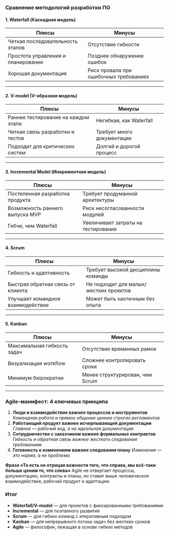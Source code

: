 ### **Сравнение методологий разработки ПО**  

#### **1. Waterfall (Каскадная модель)**  

| **Плюсы**                          | **Минусы**                          |
|------------------------------------|-------------------------------------|
| Четкая последовательность этапов   | Отсутствие гибкости                 |
| Простота управления и планирования | Позднее обнаружение ошибок          |
| Хорошая документация               | Риск провала при ошибочных требованиях |

---

#### **2. V-model (V-образная модель)**  

| **Плюсы**                          | **Минусы**                          |
|------------------------------------|-------------------------------------|
| Раннее тестирование на каждом этапе| Негибкая, как Waterfall             |
| Четкая связь разработки и тестов   | Требует много документации          |
| Подходит для критических систем    | Долгий и дорогой процесс            |

---

#### **3. Incremental Model (Инкрементная модель)**  

| **Плюсы**                          | **Минусы**                          |
|------------------------------------|-------------------------------------|
| Постепенная разработка продукта    | Требует продуманной архитектуры     |
| Возможность раннего выпуска MVP    | Риск несогласованности модулей      |
| Гибче, чем Waterfall               | Увеличивает затраты на тестирование |

---

#### **4. Scrum**  

| **Плюсы**                          | **Минусы**                          |
|------------------------------------|-------------------------------------|
| Гибкость и адаптивность            | Требует высокой дисциплины команды  |
| Быстрая обратная связь от клиента  | Не подходит для малых/жестких проектов |
| Улучшает командное взаимодействие  | Может быть хаотичным без опыта      |

---

#### **5. Kanban**  

| **Плюсы**                          | **Минусы**                          |
|------------------------------------|-------------------------------------|
| Максимальная гибкость задач        | Отсутствие временных рамок          |
| Визуализация workflow              | Сложнее контролировать сроки        |
| Минимум бюрократии                 | Менее структурирован, чем Scrum     |

---

### **Agile-манифест: 4 ключевых принципа**
1. **Люди и взаимодействие важнее процессов и инструментов**
   *Командная работа и прямое общение ценнее строгих регламентов*
2. **Работающий продукт важнее исчерпывающей документации**
   *Главное — рабочий код, а не идеальная документация*
3. **Сотрудничество с заказчиком важнее формальных контрактов**
   *Гибкость и обратная связь важнее жесткого следования требованиям*
4. **Готовность к изменениям важнее следования плану**
   *Изменения — это норма, а не проблема*

**Фраза «То есть не отрицая важности того, что справа, мы всё-таки больше ценим то, что слева»**
Agile не отвергает процессы, документацию, контракты и планы, но ставит выше человеческое взаимодействие, рабочий продукт и адаптацию

### **Итог**  
- **Waterfall/V-model** — для проектов с фиксированными требованиями
- **Incremental** — для поэтапного развития
- **Scrum** — для гибких команд с итеративным подходом
- **Kanban** — для непрерывного потока задач без жестких сроков
- **Agile** — философия, лежащая в основе гибких методов